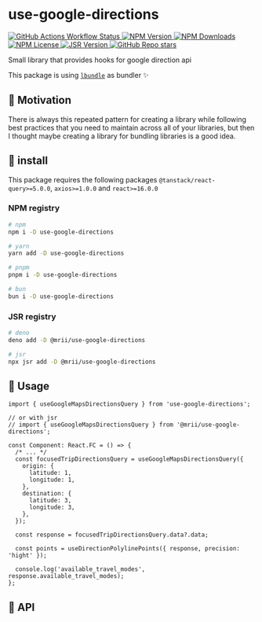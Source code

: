 # use-google-directions

<a href="https://github.com/AbdUlHamedMaree/use-google-directions/actions/workflows/release.yml">
  <img alt="GitHub Actions Workflow Status" src="https://img.shields.io/github/actions/workflow/status/AbdUlHamedMaree/use-google-directions/release.yml?logo=github">
</a>
<a href="https://www.npmjs.com/package/use-google-directions">
  <img alt="NPM Version" src="https://img.shields.io/npm/v/use-google-directions?logo=npm">
</a>
<a href="https://www.npmjs.com/package/use-google-directions">
  <img alt="NPM Downloads" src="https://img.shields.io/npm/dw/use-google-directions?logo=npm">
</a>
<a href="https://www.npmjs.com/package/use-google-directions">
  <img alt="NPM License" src="https://img.shields.io/npm/l/use-google-directions">
</a>
<a href="https://jsr.io/@mrii/use-google-directions">
  <img alt="JSR Version" src="https://img.shields.io/jsr/v/%40mrii/use-google-directions?logo=jsr">
</a>
<a href="https://github.com/AbdUlHamedMaree/use-google-directions">
  <img alt="GitHub Repo stars" src="https://img.shields.io/github/stars/AbdUlHamedMaree/use-google-directions">
</a>

Small library that provides hooks for google direction api

This package is using [`lbundle`](https://github.com/AbdUlHamedMaree/lbundle) as bundler ✨

## 🚀 Motivation

There is always this repeated pattern for creating a library while following best practices that you need to maintain across all of your libraries,
but then I thought maybe creating a library for bundling libraries is a good idea.

## 💾 install

This package requires the following packages `@tanstack/react-query>=5.0.0`, `axios>=1.0.0` and `react>=16.0.0`

### NPM registry

```bash
# npm
npm i -D use-google-directions

# yarn
yarn add -D use-google-directions

# pnpm
pnpm i -D use-google-directions

# bun
bun i -D use-google-directions
```

### JSR registry

```bash
# deno
deno add -D @mrii/use-google-directions

# jsr
npx jsr add -D @mrii/use-google-directions
```

## 🔧 Usage

```tsx
import { useGoogleMapsDirectionsQuery } from 'use-google-directions';

// or with jsr
// import { useGoogleMapsDirectionsQuery } from '@mrii/use-google-directions';

const Component: React.FC = () => {
  /* ... */
  const focusedTripDirectionsQuery = useGoogleMapsDirectionsQuery({
    origin: {
      latitude: 1,
      longitude: 1,
    },
    destination: {
      latitude: 3,
      longitude: 3,
    },
  });

  const response = focusedTripDirectionsQuery.data?.data;

  const points = useDirectionPolylinePoints({ response, precision: 'hight' });

  console.log('available_travel_modes', response.available_travel_modes);
};
```

## 🧰 API
